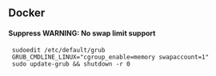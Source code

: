 ##  Docker

#### Suppress WARNING: No swap limit support
     
     sudoedit /etc/default/grub
     GRUB_CMDLINE_LINUX="cgroup_enable=memory swapaccount=1" 
     sudo update-grub && shutdown -r 0 

